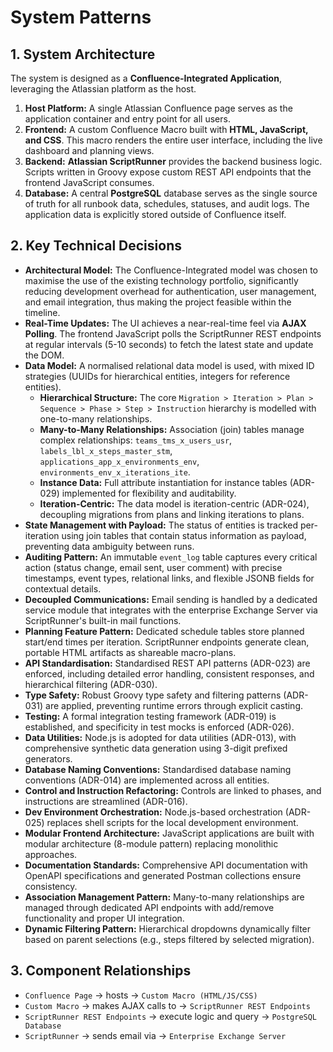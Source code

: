 # System Patterns

## 1. System Architecture

The system is designed as a **Confluence-Integrated Application**, leveraging the Atlassian platform as the host.
1.  **Host Platform:** A single Atlassian Confluence page serves as the application container and entry point for all users.
2.  **Frontend:** A custom Confluence Macro built with **HTML, JavaScript, and CSS**. This macro renders the entire user interface, including the live dashboard and planning views.
3.  **Backend:** **Atlassian ScriptRunner** provides the backend business logic. Scripts written in Groovy expose custom REST API endpoints that the frontend JavaScript consumes.
4.  **Database:** A central **PostgreSQL** database serves as the single source of truth for all runbook data, schedules, statuses, and audit logs. The application data is explicitly stored outside of Confluence itself.

## 2. Key Technical Decisions

*   **Architectural Model:** The Confluence-Integrated model was chosen to maximise the use of the existing technology portfolio, significantly reducing development overhead for authentication, user management, and email integration, thus making the project feasible within the timeline.
*   **Real-Time Updates:** The UI achieves a near-real-time feel via **AJAX Polling**. The frontend JavaScript polls the ScriptRunner REST endpoints at regular intervals (5-10 seconds) to fetch the latest state and update the DOM.
*   **Data Model:** A normalised relational data model is used, with mixed ID strategies (UUIDs for hierarchical entities, integers for reference entities).
    *   **Hierarchical Structure:** The core `Migration > Iteration > Plan > Sequence > Phase > Step > Instruction` hierarchy is modelled with one-to-many relationships.
    *   **Many-to-Many Relationships:** Association (join) tables manage complex relationships: `teams_tms_x_users_usr`, `labels_lbl_x_steps_master_stm`, `applications_app_x_environments_env`, `environments_env_x_iterations_ite`.
    *   **Instance Data:** Full attribute instantiation for instance tables (ADR-029) implemented for flexibility and auditability.
    *   **Iteration-Centric:** The data model is iteration-centric (ADR-024), decoupling migrations from plans and linking iterations to plans.
*   **State Management with Payload:** The status of entities is tracked per-iteration using join tables that contain status information as payload, preventing data ambiguity between runs.
*   **Auditing Pattern:** An immutable `event_log` table captures every critical action (status change, email sent, user comment) with precise timestamps, event types, relational links, and flexible JSONB fields for contextual details.
*   **Decoupled Communications:** Email sending is handled by a dedicated service module that integrates with the enterprise Exchange Server via ScriptRunner's built-in mail functions.
*   **Planning Feature Pattern:** Dedicated schedule tables store planned start/end times per iteration. ScriptRunner endpoints generate clean, portable HTML artifacts as shareable macro-plans.
*   **API Standardisation:** Standardised REST API patterns (ADR-023) are enforced, including detailed error handling, consistent responses, and hierarchical filtering (ADR-030).
*   **Type Safety:** Robust Groovy type safety and filtering patterns (ADR-031) are applied, preventing runtime errors through explicit casting.
*   **Testing:** A formal integration testing framework (ADR-019) is established, and specificity in test mocks is enforced (ADR-026).
*   **Data Utilities:** Node.js is adopted for data utilities (ADR-013), with comprehensive synthetic data generation using 3-digit prefixed generators.
*   **Database Naming Conventions:** Standardised database naming conventions (ADR-014) are implemented across all entities.
*   **Control and Instruction Refactoring:** Controls are linked to phases, and instructions are streamlined (ADR-016).
*   **Dev Environment Orchestration:** Node.js-based orchestration (ADR-025) replaces shell scripts for the local development environment.
*   **Modular Frontend Architecture:** JavaScript applications are built with modular architecture (8-module pattern) replacing monolithic approaches.
*   **Documentation Standards:** Comprehensive API documentation with OpenAPI specifications and generated Postman collections ensure consistency.
*   **Association Management Pattern:** Many-to-many relationships are managed through dedicated API endpoints with add/remove functionality and proper UI integration.
*   **Dynamic Filtering Pattern:** Hierarchical dropdowns dynamically filter based on parent selections (e.g., steps filtered by selected migration).

## 3. Component Relationships

*   `Confluence Page` -> hosts -> `Custom Macro (HTML/JS/CSS)`
*   `Custom Macro` -> makes AJAX calls to -> `ScriptRunner REST Endpoints`
*   `ScriptRunner REST Endpoints` -> execute logic and query -> `PostgreSQL Database`
*   `ScriptRunner` -> sends email via -> `Enterprise Exchange Server`
